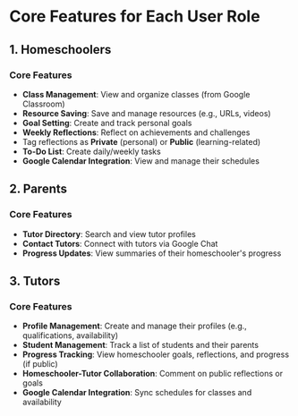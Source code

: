 # Core Features for Each User Role

## 1. Homeschoolers
### Core Features
- **Class Management**: View and organize classes (from Google Classroom)
- **Resource Saving**: Save and manage resources (e.g., URLs, videos)
- **Goal Setting**: Create and track personal goals
- **Weekly Reflections**: Reflect on achievements and challenges
 - Tag reflections as **Private** (personal) or **Public** (learning-related)
- **To-Do List**: Create daily/weekly tasks
- **Google Calendar Integration**: View and manage their schedules

## 2. Parents
### Core Features
- **Tutor Directory**: Search and view tutor profiles
- **Contact Tutors**: Connect with tutors via Google Chat
- **Progress Updates**: View summaries of their homeschooler's progress

## 3. Tutors
### Core Features
- **Profile Management**: Create and manage their profiles (e.g., qualifications, availability)
- **Student Management**: Track a list of students and their parents
- **Progress Tracking**: View homeschooler goals, reflections, and progress (if public)
- **Homeschooler-Tutor Collaboration**: Comment on public reflections or goals
- **Google Calendar Integration**: Sync schedules for classes and availability

